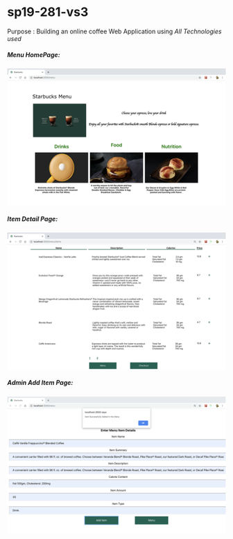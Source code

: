 # sp19-281-vs3
Purpose : Building an online coffee Web Application using *All Technologies used*

          


##### Menu HomePage:

![menu](Screenshots/MenuPage.png)

##### Item Detail Page:

![menu](Screenshots/ItemDetailPage.png)

##### Admin Add Item Page:

![menu](Screenshots/AddItemAdmin.png)
